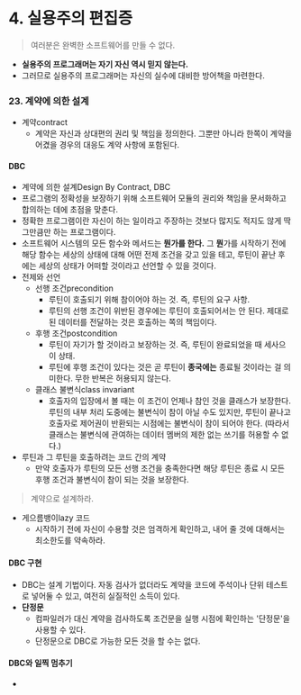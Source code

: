 # 4. 실용주의 편집증

> 여러분은 완벽한 소프트웨어를 만들 수 없다.

- **실용주의 프로그래머는 자기 자신 역시 믿지 않는다.**
- 그러므로 실용주의 프로그래머는 자신의 실수에 대비한 방어책을 마련한다.



### 23. 계약에 의한 설계

- 계약contract
  - 계약은 자신과 상대편의 권리 및 책임을 정의한다. 그뿐만 아니라 한쪽이 계약을 어겼을 경우의 대응도 계약 사항에 포함된다.

#### DBC

- 계약에 의한 설계Design By Contract, DBC
- 프로그램의 정확성을 보장하기 위해 소프트웨어 모듈의 권리와 책임을 문서화하고 합의하는 데에 초점을 맞춘다.
- 정확한 프로그램이란 자신이 하는 일이라고 주장하는 것보다 많지도 적지도 않게 딱 그만큼만 하는 프로그램이다.
- 소프트웨어 시스템의 모든 함수와 메서드는 **뭔가를 한다.** 그 **뭔**가를 시작하기 전에 해당 함수는 세상의 상태에 대해 어떤 전제 조건을 갖고 있을 테고, 루틴이 끝난 후에는 세상의 상태가 어떠할 것이라고 선언할 수 있을 것이다.
- 전제와 선언
  - 선행 조건precondition
    - 루틴이 호출되기 위해 참이어야 하는 것. 즉, 루틴의 요구 사항.
    - 루틴의 선행 조건이 위반된 경우에는 루틴이 호출되어서는 안 된다. 제대로 된 데이터를 전달하는 것은 호출하는 쪽의 책임이다.
  - 후행 조건postcondition
    - 루틴이 자기가 할 것이라고 보장하는 것. 즉, 루틴이 완료되었을 때 세사으이 상태.
    - 루틴에 후행 조건이 있다는 것은 곧 루틴이 **종국에는** 종료될 것이라는 걸 의미한다. 무한 반복은 허용되지 않는다.
  - 클래스 불변식class invariant
    - 호출자의 입장에서 볼 때는 이 조건이 언제나 참인 것을 클래스가 보장한다. 루틴의 내부 처리 도중에는 불변식이 참이 아닐 수도 있지만, 루틴이 끝나고 호출자로 제어권이 반환되는 시점에는 불변식이 참이 되어야 한다. (따라서 클래스는 불변식에 관여하는 데이터 멤버의 제한 없는 쓰기를 허용할 수 없다.)
- 루틴과 그 루틴을 호출하려는 코드 간의 계약
  - 만약 호출자가 루틴의 모든 선행 조건을 충족한다면 해당 루틴은 종료 시 모든 후행 조건과 불변식이 참이 되는 것을 보장한다.

> 계약으로 설계하라.

- 게으름뱅이lazy 코드
  - 시작하기 전에 자신이 수용할 것은 엄격하게 확인하고, 내어 줄 것에 대해서는 최소한도를 약속하라.

#### DBC 구현

- DBC는 설계 기법이다. 자동 검사가 없더라도 계약을 코드에 주석이나 단위 테스트로 넣어둘 수 있고, 여전히 실질적인 소득이 있다.
- **단정문**
  - 컴파일러가 대신 계약을 검사하도록 조건문을 실행 시점에 확인하는 '단정문'을 사용할 수 있다.
  - 단정문으로 DBC로 가능한 모든 것을 할 수는 없다.

#### DBC와 일찍 멈추기

- 